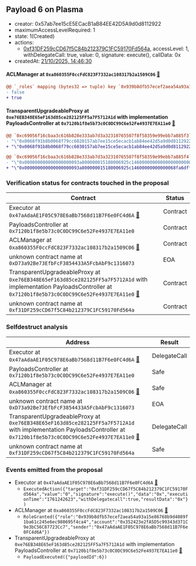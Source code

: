 ## Payload 6 on Plasma

- creator: 0x57ab7ee15cE5ECacB1aB84EE42D5A9d0d8112922
- maximumAccessLevelRequired: 1
- state: 1(Created)
- actions:
  - [0xf31DF259cCD67f5C84b212379C1FC59170Fd564a](https://plasmascan.to/address/0xf31DF259cCD67f5C84b212379C1FC59170Fd564a), accessLevel: 1, withDelegateCall: true, value: 0, signature: execute(), callData: 0x
- createdAt: [21/10/2025, 14:46:30](https://plasmascan.to/tx/0x8f9193087ed29f8ed5f85f30e1d5ed43d0f4bf0e614767f9b1b3db87c8bfafe8)

#### ACLManager at `0xa860355F0ccFdC823F7332ac108317b2a1509C06` [:ghost:](https://github.com/bgd-labs/aave-address-book  "AaveV3Plasma.ACL_MANAGER")

```diff
@@ `_roles` mapping (bytes32 => tuple) key `0x939b8dfb57ecef2aea54a93a15e86768b9d4089f1ba61c245e6ec980695f4ca4`.members.0x352423e2fa5d5c99343d371c9e3bc56c87723cc7 @@
- false
+ true

```
#### TransparentUpgradeableProxy at `0xe76EB348E65eF163d85ce282125FF5a7F5712A1d` with implementation PayloadsController at `0x7120b1f8e5b73c0C0DC99C6e52Fe4937E7EA11e0` [:ghost:](https://github.com/bgd-labs/aave-address-book  "GovernanceV3Plasma.PAYLOADS_CONTROLLER")

```diff
@@ `0xc69056f16cbaa3c616b828e333ab7d3a32310765507f8f58359e99ebb7a885f3` raw  @@
- "\"0x0068f91b8b0068f79cc6020157ab7ee15ce5ecacb1ab84ee42d5a9d0d8112922\""
+ "\"0x0068f91b8b0068f79cc6030157ab7ee15ce5ecacb1ab84ee42d5a9d0d8112922\""

@@ `0xc69056f16cbaa3c616b828e333ab7d3a32310765507f8f58359e99ebb7a885f4` raw  @@
- "\"0x000000000000000000093a800000015180006925c14600000000000000000000\""
+ "\"0x000000000000000000093a800000015180006925c14600000000000068fa6dff\""

```
### Verification status for contracts touched in the proposal

| Contract | Status |
|---------|------------|
| Executor at `0x47aAdaAE1F05C978E6aBb7568d11B7F6e0FC4d6A` [:ghost:](https://github.com/bgd-labs/aave-address-book  "AaveV3Plasma.ACL_ADMIN") | Contract |
| PayloadsController at `0x7120b1f8e5b73c0C0DC99C6e52Fe4937E7EA11e0` | Contract |
| ACLManager at `0xa860355F0ccFdC823F7332ac108317b2a1509C06` [:ghost:](https://github.com/bgd-labs/aave-address-book  "AaveV3Plasma.ACL_MANAGER") | Contract |
| unknown contract name at `0xD73a92Be73EfbFcF3854433A5FcbAbF9c1316073` | EOA |
| TransparentUpgradeableProxy at `0xe76EB348E65eF163d85ce282125FF5a7F5712A1d` with implementation PayloadsController at `0x7120b1f8e5b73c0C0DC99C6e52Fe4937E7EA11e0` [:ghost:](https://github.com/bgd-labs/aave-address-book  "GovernanceV3Plasma.PAYLOADS_CONTROLLER") | Contract |
| unknown contract name at `0xf31DF259cCD67f5C84b212379C1FC59170Fd564a` | Contract |

### Selfdestruct analysis

| Address | Result |
|---------|------------|
| Executor at `0x47aAdaAE1F05C978E6aBb7568d11B7F6e0FC4d6A` [:ghost:](https://github.com/bgd-labs/aave-address-book  "AaveV3Plasma.ACL_ADMIN") | DelegateCall |
| PayloadsController at `0x7120b1f8e5b73c0C0DC99C6e52Fe4937E7EA11e0` | Safe |
| ACLManager at `0xa860355F0ccFdC823F7332ac108317b2a1509C06` [:ghost:](https://github.com/bgd-labs/aave-address-book  "AaveV3Plasma.ACL_MANAGER") | Safe |
| unknown contract name at `0xD73a92Be73EfbFcF3854433A5FcbAbF9c1316073` | EOA |
| TransparentUpgradeableProxy at `0xe76EB348E65eF163d85ce282125FF5a7F5712A1d` with implementation PayloadsController at `0x7120b1f8e5b73c0C0DC99C6e52Fe4937E7EA11e0` [:ghost:](https://github.com/bgd-labs/aave-address-book  "GovernanceV3Plasma.PAYLOADS_CONTROLLER") | DelegateCall |
| unknown contract name at `0xf31DF259cCD67f5C84b212379C1FC59170Fd564a` | Safe |

### Events emitted from the proposal

- Executor at `0x47aAdaAE1F05C978E6aBb7568d11B7F6e0FC4d6A` [:ghost:](https://github.com/bgd-labs/aave-address-book  "AaveV3Plasma.ACL_ADMIN")
  - `ExecutedAction({"target":"0xf31DF259cCD67f5C84b212379C1FC59170Fd564a","value":"0","signature":"execute()","data":"0x","executionTime":"1761242623","withDelegatecall":true,"resultData":"0x"})`
- ACLManager at `0xa860355F0ccFdC823F7332ac108317b2a1509C06` [:ghost:](https://github.com/bgd-labs/aave-address-book  "AaveV3Plasma.ACL_MANAGER")
  - `RoleGranted({"role":"0x939b8dfb57ecef2aea54a93a15e86768b9d4089f1ba61c245e6ec980695f4ca4","account":"0x352423e2fA5D5c99343d371C9e3bC56C87723Cc7","sender":"0x47aAdaAE1F05C978E6aBb7568d11B7F6e0FC4d6A"})`
- TransparentUpgradeableProxy at `0xe76EB348E65eF163d85ce282125FF5a7F5712A1d` with implementation PayloadsController at `0x7120b1f8e5b73c0C0DC99C6e52Fe4937E7EA11e0` [:ghost:](https://github.com/bgd-labs/aave-address-book  "GovernanceV3Plasma.PAYLOADS_CONTROLLER")
  - `PayloadExecuted({"payloadId":6})`
